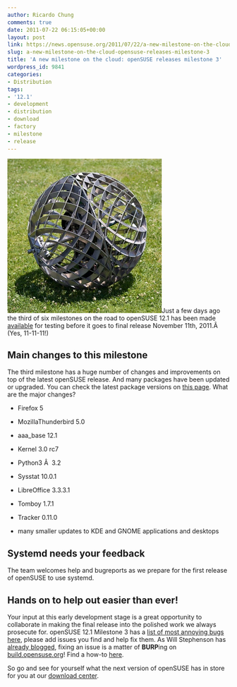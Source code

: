 ```yaml
---
author: Ricardo Chung
comments: true
date: 2011-07-22 06:15:05+00:00
layout: post
link: https://news.opensuse.org/2011/07/22/a-new-milestone-on-the-cloud-opensuse-releases-milestone-3/
slug: a-new-milestone-on-the-cloud-opensuse-releases-milestone-3
title: 'A new milestone on the cloud: openSUSE releases milestone 3'
wordpress_id: 9841
categories:
- Distribution
tags:
- '12.1'
- development
- distribution
- download
- factory
- milestone
- release
---
```


[![openSUSE Milestone 3](/wp-content/uploads/2011/07/mobile_spherical_robot.jpg)](http://news.opensuse.org/2011/07/22/a-new-milestone-on-the-cloud-opensuse-releases-milestone-3/mobile_spherical_robot/)Just a few days ago the third of six milestones on the road to openSUSE 12.1 has been made [available](http://software.opensuse.org/developer/en) for testing before it goes to final release November 11th, 2011.Â  (Yes, 11-11-11!)






## Main changes to this milestone


The third milestone has a huge number of changes and improvements on top of the latest openSUSE release. And many packages have been updated or upgraded. You can check the latest package versions on [this page](http://en.opensuse.org/index.php?title=openSUSE:Factory_versions&diff=cur&oldid=40501). What are the major changes?



	
  * Firefox 	5

	
  * MozillaThunderbird 	5.0

	
  * aaa_base 	12.1

	
  * Kernel 	3.0 rc7

	
  * Python3 Â 	 3.2

	
  * Sysstat 	10.0.1

	
  * LibreOffice 	3.3.3.1

	
  * Tomboy 	1.7.1

	
  * Tracker 	0.11.0

	
  * many smaller updates to KDE and GNOME applications and 	desktops


<!-- more -->


## Systemd needs your feedback


The team welcomes help and bugreports as we prepare for the first release of openSUSE to use systemd.




## Hands on to help out easier than ever!


Your input at this early development stage is a great opportunity to collaborate in making the final release into the polished work we always prosecute for. openSUSE 12.1 Milestone 3 has a [list of most annoying bugs here](http://en.opensuse.org/openSUSE:Most_annoying_bugs_12.1_dev), please add issues you find and help fix them. As Will Stephenson has [already blogged](http://lizards.opensuse.org/2011/05/16/have-you-burped-yet-today/), fixing an issue is a matter of **BURP**ing on [build.opensuse.org](http://build.opensuse.org/)! Find a how-to [here](http://en.opensuse.org/openSUSE:Build_Service_Collaboration#Example_with_web_interface).

So go and see for yourself what the next version of openSUSE has in store for you at our [download center](http://software.opensuse.org/developer).
